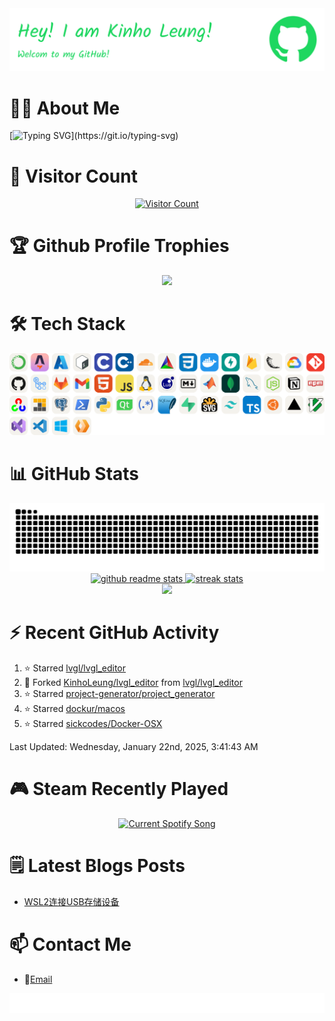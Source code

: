 <div align="center">
  <a href="https://github.com/leviarista/github-profile-header-generator">
    <img src="https://github.com/KinhoLeung/KinhoLeung/raw/main/github-header-image.png" />
  </a>      
</div>


# 👨‍💻 About Me
[![Typing SVG](https://readme-typing-svg.demolab.com?font=Fira+Code&size=30&duration=2999&pause=1000&color=1ED760&multiline=true&width=1000&height=250&separator=%3D&lines=%23include+%3Cstdio.h%3E%3Dint+main(void)%3D%7B%3D&nbsp;&nbsp;&nbsp;&nbsp;printf(%22I+am+an+embedded+software+developer!%5Cn%22);%3D&nbsp;&nbsp;&nbsp;&nbsp;printf(%22I+love+OSS!%5Cn%22);%3D&nbsp;&nbsp;&nbsp;&nbsp;return+0;%3D%7D)](https://git.io/typing-svg)


# 👣 Visitor Count
<div align="center">
  <a href="https://github.com/antonkomarev/github-profile-views-counter">
    <img alt="Visitor Count" src="https://komarev.com/ghpvc/?username=KinhoLeung&color=1ED760&style=for-the-badge&label=You+are+visitor" width="200" height="50"/>
  </a>
</div>


# 🏆 Github Profile Trophies
<div align="center">
  <a href="https://github.com/ryo-ma/github-profile-trophy">
    <img src="https://github-profile-trophy.vercel.app/?username=KinhoLeung&theme=onedark&no-bg=true&column=-1&no-frame=true" />
  </a>
</div>


<!--
https://skillicons.dev/icons?i=anaconda,astro,azure,bash,c,cpp,cloudflare,cmake,css,docker,fastapi,firebase,gcp,git,github,githubactions,gitlab,gmail,html,js,linux,lua,md,matlab,nodejs,notion,npm,pnpm,powershell,py,pytorch,qt,sqlite,svg,tensorflow,ubuntu,vercel,vim,visualstudio,vscode,windows
-->
# 🛠 Tech Stack
<div align="center">
  <a href="https://github.com/tandpfun/skill-icons">
    <picture>
      <source srcset="https://github.com/KinhoLeung/KinhoLeung/raw/main/skill-icons-dark.svg" media="(prefers-color-scheme: dark)" />
      <source srcset="https://github.com/KinhoLeung/KinhoLeung/raw/main/skill-icons-light.svg" media="(prefers-color-scheme: light), (prefers-color-scheme: no-preference)" />
      <img alt="tech stack" src="https://github.com/KinhoLeung/KinhoLeung/raw/main/skill-icons-light.svg" />
    </picture>
  </a>
</div>


# 📊 GitHub Stats
<div align="center">
  <a href="https://github.com/Platane/snk">
    <picture>
      <source media="(prefers-color-scheme: dark)" srcset="https://raw.githubusercontent.com/KinhoLeung/KinhoLeung/output/github-contribution-grid-snake-dark.svg">
      <source media="(prefers-color-scheme: light), (prefers-color-scheme: no-preference)" srcset="https://raw.githubusercontent.com/KinhoLeung/KinhoLeung/output/github-contribution-grid-snake.svg">
      <img alt="github contribution grid snake animation" src="https://raw.githubusercontent.com/KinhoLeung/KinhoLeung/output/github-contribution-grid-snake.svg">
    </picture>
  </a>
</div>

<div align="center">
  <a href="https://github.com/anuraghazra/github-readme-stats">
    <picture>
      <source srcset="https://github-readme-stats.vercel.app/api?username=KinhoLeung&hide_border=true&show_icons=true&card_width=400&theme=vue-dark&rank_icon=github&ring_color=1ED760&title_color=1ED760&icon_color=1ED760&bg_color=00000000" media="(prefers-color-scheme: dark)" />
      <source srcset="https://github-readme-stats.vercel.app/api?username=KinhoLeung&hide_border=true&show_icons=true&card_width=400&theme=vue&rank_icon=github&ring_color=1ED760&title_color=1ED760&icon_color=1ED760&bg_color=00000000" media="(prefers-color-scheme: light), (prefers-color-scheme: no-preference)" />
      <img alt="github readme stats" src="https://github-readme-stats.vercel.app/api?username=KinhoLeung&hide_border=true&show_icons=true&card_width=400&theme=vue&rank_icon=github&ring_color=1ED760&title_color=1ED760&icon_color=1ED760&bg_color=00000000" />
    </picture>
  </a>
  
  <a href="https://github.com/DenverCoder1/github-readme-streak-stats">
    <picture>
      <source srcset="https://streak-stats.demolab.com/?user=KinhoLeung&hide_border=true&border=E4E2E3&card_width=400&theme=github-dark&background=00000000&fire=1ED760" media="(prefers-color-scheme: dark)" />
      <source srcset="https://streak-stats.demolab.com/?user=KinhoLeung&hide_border=true&border=E4E2E3&card_width=400&theme=github-light&background=00000000&dates=1ED760" media="(prefers-color-scheme: light), (prefers-color-scheme: no-preference)" />
      <img alt="streak stats" src="https://streak-stats.demolab.com/?user=KinhoLeung&hide_border=true&border=E4E2E3&card_width=400&theme=github-light&background=00000000&dates=1ED760" />
    </picture>
  </a>
</div>

<div align="center">
  <a href="https://github.com/ashutosh00710/github-readme-activity-graph">
    <img src="https://github-readme-activity-graph.vercel.app/graph?username=KinhoLeung&hide_border=true&line=1ED760&theme=github-compact&area=true" />
  </a>
</div>

# ⚡ Recent GitHub Activity
<!--RECENT_ACTIVITY:start-->
1. ⭐ Starred [lvgl/lvgl_editor](https://github.com/lvgl/lvgl_editor)<br>
2. 🔱 Forked [KinhoLeung/lvgl_editor](https://github.com/KinhoLeung/lvgl_editor) from [lvgl/lvgl_editor](https://github.com/lvgl/lvgl_editor)<br>
3. ⭐ Starred [project-generator/project_generator](https://github.com/project-generator/project_generator)<br>
4. ⭐ Starred [dockur/macos](https://github.com/dockur/macos)<br>
5. ⭐ Starred [sickcodes/Docker-OSX](https://github.com/sickcodes/Docker-OSX)<br>
<!--RECENT_ACTIVITY:end-->

<!--RECENT_ACTIVITY:last_update-->
Last Updated: Wednesday, January 22nd, 2025, 3:41:43 AM
<!--RECENT_ACTIVITY:last_update_end-->

<!--
# 🎵 Spotify Recently Played
<div align="center">
  <a href="https://github.com/tthn0/Spotify-Readme">
    <picture>
      <source media="(prefers-color-scheme: light), (prefers-color-scheme: no-preference)" srcset="https://KinhoLeung.pythonanywhere.com?theme=light&scan=false&spin=true" />
      <source media="(prefers-color-scheme: dark)" srcset="https://KinhoLeung.pythonanywhere.com?theme=dark&scan=false&spin=true" />
      <img alt="Current Spotify Song" src="https://KinhoLeung.pythonanywhere.com?theme=light&scan=false&spin=true" /> 
    </picture>
  </a>
</div>
-->

# 🎮 Steam Recently Played
<div align="center">
  <a href="https://github.com/KinhoLeung/Steam-Readme">
    <picture>
      <source media="(prefers-color-scheme: light), (prefers-color-scheme: no-preference)" srcset="https://steam-readme.vercel.app?v=1&theme=light" />
      <source media="(prefers-color-scheme: dark)" srcset="https://steam-readme.vercel.app?v=1&theme=dark" />
      <img alt="Current Spotify Song" src="https://steam-readme.vercel.app?v=1&theme=light" /> 
    </picture>
  </a>
</div>


# 🗒️ Latest Blogs Posts
<!-- BLOG-POST-LIST:START -->
- [WSL2连接USB存储设备](https://oathblade.com/posts/wsl2-usb/wsl2%E8%BF%9E%E6%8E%A5usb%E5%AD%98%E5%82%A8%E8%AE%BE%E5%A4%87/)
<!-- BLOG-POST-LIST:END -->

# 📫 Contact Me
- 📧[Email](mailto:KinhoLeung6119@gmail.com)


<div align="center">
    <img src="https://github.com/KinhoLeung/KinhoLeung/raw/main/github-footer-image.svg" />
</div>
<!--
**KinhoLeung/KinhoLeung** is a ✨ _special_ ✨ repository because its `README.md` (this file) appears on your GitHub profile.

Here are some ideas to get you started:

- 🔭 I’m currently working on ...
- 🌱 I’m currently learning ...
- 👯 I’m looking to collaborate on ...
- 🤔 I’m looking for help with ...
- 💬 Ask me about ...
- 📫 How to reach me: ...
- 😄 Pronouns: ...
- ⚡ Fun fact: ...
-->
  

